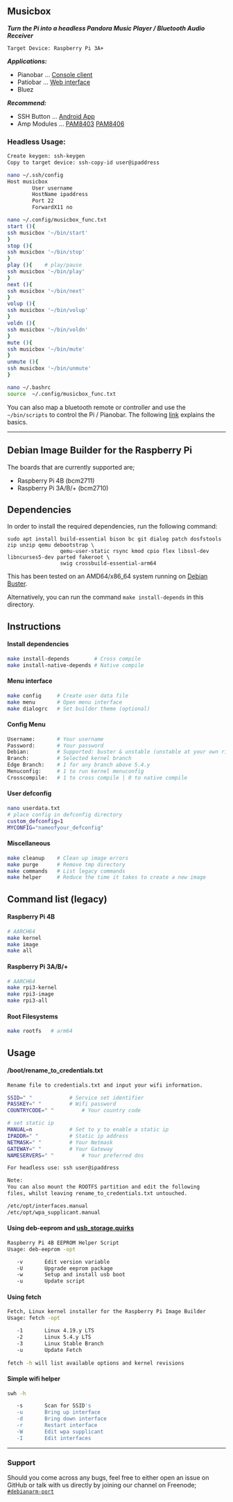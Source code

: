 ## Musicbox

***Turn the Pi into a headless Pandora Music Player / Bluetooth Audio Receiver***

`Target Device: Raspberry Pi 3A+`

***Applications:***
* Pianobar ... [Console client](https://github.com/PromyLOPh/pianobar)
* Patiobar ... [Web interface](https://github.com/pyavitz/Patiobar)
* Bluez

***Recommend:***
* SSH Button ... [Android App](https://play.google.com/store/apps/details?id=com.pd7l.sshbutton&hl=en_US)
* Amp Modules ... [PAM8403](https://www.amazon.com/PAM8403-Channel-Digital-Amplifier-Potentionmeter/dp/B01MYTZGYM) [PAM8406](https://www.ebay.com/itm/Amplifier-Board-Class-D-Audio-5W-5W-Module-Dual-Channel-PAM8406-DIY-Stereo-Mini/313153265326?_trkparms=aid%3D777001%26algo%3DDISCO.FEED%26ao%3D1%26asc%3D225074%26meid%3D56ccad57a0b3470196bc7664442aad56%26pid%3D100651%26rk%3D1%26rkt%3D1%26mehot%3Dnone%26itm%3D313153265326%26pmt%3D1%26noa%3D1%26pg%3D2380057%26algv%3DPersonalizedTopicsRefactor%26brand%3D&_trksid=p2380057.c100651.m4497&_trkparms=pageci%3A7e3b7455-d363-11ea-ac52-ae0bcbae8747%7Cparentrq%3Aa65578871730a45e5bf83bf0ffd9ca44%7Ciid%3A1)

### Headless Usage:
```sh
Create keygen: ssh-keygen
Copy to target device: ssh-copy-id user@ipaddress
```
```sh
nano ~/.ssh/config
Host musicbox
        User username
        HostName ipaddress
        Port 22
        ForwardX11 no
```
```sh
nano ~/.config/musicbox_func.txt
start (){
ssh musicbox '~/bin/start'
}
stop (){
ssh musicbox '~/bin/stop'
}
play (){    # play/pause
ssh musicbox '~/bin/play'
}
next (){
ssh musicbox '~/bin/next'
}
volup (){
ssh musicbox '~/bin/volup'
}
voldn (){
ssh musicbox '~/bin/voldn'
}
mute (){
ssh musicbox '~/bin/mute'
}
unmute (){
ssh musicbox '~/bin/unmute'
}
```
```sh
nano ~/.bashrc
source  ~/.config/musicbox_func.txt
```
You can also map a bluetooth remote or controller and use the `~/bin/scripts` to control the Pi / Pianobar.
The following [link](https://raspberry-valley.azurewebsites.net/Map-Bluetooth-Controller-using-Python/) explains the basics.

---

## Debian Image Builder for the Raspberry Pi 

The boards that are currently supported are;
* Raspberry Pi 4B (bcm2711)
* Raspberry Pi 3A/B/+ (bcm2710)

## Dependencies

In order to install the required dependencies, run the following command:

```
sudo apt install build-essential bison bc git dialog patch dosfstools zip unzip qemu debootstrap \
                 qemu-user-static rsync kmod cpio flex libssl-dev libncurses5-dev parted fakeroot \
                 swig crossbuild-essential-arm64
```

This has been tested on an AMD64/x86_64 system running on [Debian Buster](https://www.debian.org/releases/buster/debian-installer/).

Alternatively, you can run the command `make install-depends` in this directory.

## Instructions

#### Install dependencies

```sh
make install-depends        # Cross compile
make install-native-depends # Native compile
```

#### Menu interface

```sh
make config     # Create user data file
make menu       # Open menu interface
make dialogrc   # Set builder theme (optional)
```
#### Config Menu

```sh
Username:       # Your username
Password:       # Your password
Debian:         # Supported: buster & unstable (unstable at your own risk)
Branch:         # Selected kernel branch
Edge Branch:    # 1 for any branch above 5.4.y
Menuconfig:     # 1 to run kernel menuconfig
Crosscompile:   # 1 to cross compile | 0 to native compile
```
#### User defconfig

```sh
nano userdata.txt
# place config in defconfig directory
custom_defconfig=1
MYCONFIG="nameofyour_defconfig"
```
#### Miscellaneous

```sh
make cleanup    # Clean up image errors
make purge      # Remove tmp directory
make commands   # List legacy commands
make helper     # Reduce the time it takes to create a new image
```

## Command list (legacy)

#### Raspberry Pi 4B

```sh
# AARCH64
make kernel
make image
make all
```

#### Raspberry Pi 3A/B/+

```sh
# AARCH64
make rpi3-kernel
make rpi3-image
make rpi3-all
```
#### Root Filesystems

```sh
make rootfs   # arm64
```

## Usage
#### /boot/rename_to_credentials.txt
```sh
Rename file to credentials.txt and input your wifi information.

SSID=" "			# Service set identifier
PASSKEY=" "			# Wifi password
COUNTRYCODE=" "			# Your country code

# set static ip
MANUAL=n			# Set to y to enable a static ip
IPADDR=" "			# Static ip address
NETMASK=" "			# Your Netmask
GATEWAY=" "			# Your Gateway
NAMESERVERS=" "			# Your preferred dns

For headless use: ssh user@ipaddress

Note:
You can also mount the ROOTFS partition and edit the following
files, whilst leaving rename_to_credentials.txt untouched.

/etc/opt/interfaces.manual
/etc/opt/wpa_supplicant.manual
```

#### Using deb-eeprom and [usb_storage.quirks](https://github.com/pyavitz/rpi-img-builder/issues/17)

```sh
Raspberry Pi 4B EEPROM Helper Script
Usage: deb-eeprom -opt

   -v       Edit version variable
   -U       Upgrade eeprom package
   -w       Setup and install usb boot
   -u       Update script

```

#### Using fetch
```sh
Fetch, Linux kernel installer for the Raspberry Pi Image Builder
Usage: fetch -opt

   -1	    Linux 4.19.y LTS
   -2       Linux 5.4.y LTS
   -3       Linux Stable Branch
   -u       Update Fetch
   
fetch -h will list available options and kernel revisions
```
#### Simple wifi helper
```sh
swh -h

   -s       Scan for SSID's
   -u       Bring up interface
   -d       Bring down interface
   -r       Restart interface
   -W       Edit wpa supplicant
   -I       Edit interfaces
```

---

### Support

Should you come across any bugs, feel free to either open an issue on GitHub or talk with us directly by joining our channel on Freenode; [`#debianarm-port`](irc://irc.freenode.net/#debianarm-port)

